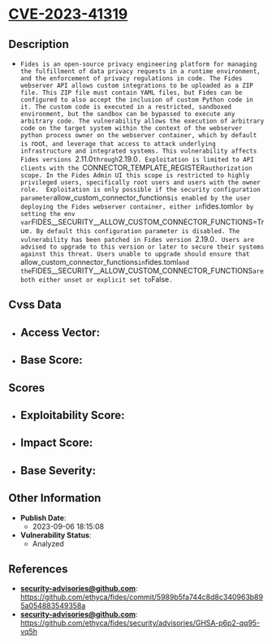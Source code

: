 
# [CVE-2023-41319](https://github.com/ethyca/fides/commit/5989b5fa744c8d8c340963b895a054883549358a)

## Description

- `Fides is an open-source privacy engineering platform for managing the fulfillment of data privacy requests in a runtime environment, and the enforcement of privacy regulations in code. The Fides webserver API allows custom integrations to be uploaded as a ZIP file. This ZIP file must contain YAML files, but Fides can be configured to also accept the inclusion of custom Python code in it. The custom code is executed in a restricted, sandboxed environment, but the sandbox can be bypassed to execute any arbitrary code. The vulnerability allows the execution of arbitrary code on the target system within the context of the webserver python process owner on the webserver container, which by default is `root`, and leverage that access to attack underlying infrastructure and integrated systems. This vulnerability affects Fides versions `2.11.0` through `2.19.0`. Exploitation is limited to API clients with the `CONNECTOR_TEMPLATE_REGISTER` authorization scope. In the Fides Admin UI this scope is restricted to highly privileged users, specifically root users and users with the owner role.  Exploitation is only possible if the security configuration parameter `allow_custom_connector_functions` is enabled by the user deploying the Fides webserver container, either in `fides.toml` or by setting the env var `FIDES__SECURITY__ALLOW_CUSTOM_CONNECTOR_FUNCTIONS=True`. By default this configuration parameter is disabled. The vulnerability has been patched in Fides version `2.19.0`. Users are advised to upgrade to this version or later to secure their systems against this threat. Users unable to upgrade should ensure that `allow_custom_connector_functions` in `fides.toml` and the `FIDES__SECURITY__ALLOW_CUSTOM_CONNECTOR_FUNCTIONS` are both either unset or explicit set to `False`.`

## Cvss Data

- **Access Vector**:
  - 
- **Base Score**:
  - 

## Scores

- **Exploitability Score**:
  - 
- **Impact Score**:
  - 
- **Base Severity**:
  - 

## Other Information

- **Publish Date**:
  - 2023-09-06 18:15:08
- **Vulnerability Status**:
  - Analyzed

## References

- **security-advisories@github.com**: https://github.com/ethyca/fides/commit/5989b5fa744c8d8c340963b895a054883549358a
- **security-advisories@github.com**: https://github.com/ethyca/fides/security/advisories/GHSA-p6p2-qq95-vq5h
